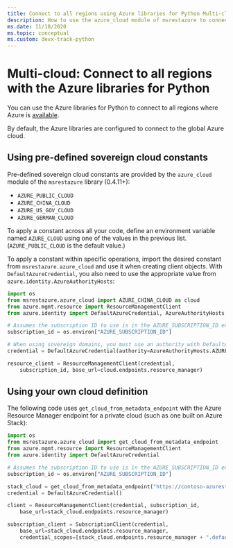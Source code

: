```yaml
---
title: Connect to all regions using Azure libraries for Python Multi-cloud 
description: How to use the azure_cloud module of msrestazure to connect to Azure in different sovereign regions
ms.date: 11/18/2020
ms.topic: conceptual
ms.custom: devx-track-python
---
```


# Multi-cloud: Connect to all regions with the Azure libraries for Python

You can use the Azure libraries for Python to connect to all regions where Azure is [available](https://azure.microsoft.com/regions/services).

By default, the Azure libraries are configured to connect to the global Azure cloud.

## Using pre-defined sovereign cloud constants

Pre-defined sovereign cloud constants are provided by the `azure_cloud` module of the `msrestazure` library (0.4.11+):

- `AZURE_PUBLIC_CLOUD`
- `AZURE_CHINA_CLOUD`
- `AZURE_US_GOV_CLOUD`
- `AZURE_GERMAN_CLOUD`

To apply a constant across all your code, define an environment variable named `AZURE_CLOUD` using one of the values in the previous list. (`AZURE_PUBLIC_CLOUD` is the default value.)

To apply a constant within specific operations, import the desired constant from `msrestazure.azure_cloud` and use it when creating client objects. With `DefaultAzureCredential`, you also need to use the appropriate value from `azure.identity.AzureAuthorityHosts`:

```python
import os
from msrestazure.azure_cloud import AZURE_CHINA_CLOUD as cloud
from azure.mgmt.resource import ResourceManagementClient
from azure.identity import DefaultAzureCredential, AzureAuthorityHosts

# Assumes the subscription ID to use is in the AZURE_SUBSCRIPTION_ID environment variable
subscription_id = os.environ["AZURE_SUBSCRIPTION_ID"]

# When using sovereign domains, you must use an authority with DefaultAzureCredential.
credential = DefaultAzureCredential(authority=AzureAuthorityHosts.AZURE_CHINA)

resource_client = ResourceManagementClient(credential,
    subscription_id, base_url=cloud.endpoints.resource_manager)
```
  
## Using your own cloud definition

The following code uses `get_cloud_from_metadata_endpoint` with the Azure Resource Manager endpoint for a private cloud (such as one built on Azure Stack):

```python
import os
from msrestazure.azure_cloud import get_cloud_from_metadata_endpoint
from azure.mgmt.resource import ResourceManagementClient
from azure.identity import DefaultAzureCredential

# Assumes the subscription ID to use is in the AZURE_SUBSCRIPTION_ID environment variable
subscription_id = os.environ["AZURE_SUBSCRIPTION_ID"]

stack_cloud = get_cloud_from_metadata_endpoint("https://contoso-azurestack-arm-endpoint.com")
credential = DefaultAzureCredential()

client = ResourceManagementClient(credential, subscription_id,
    base_url=stack_cloud.endpoints.resource_manager)

subscription_client = SubscriptionClient(credential,
    base_url=stack_cloud.endpoints.resource_manager,
    credential_scopes=[stack_cloud.endpoints.resource_manager + ".default'"])
```
